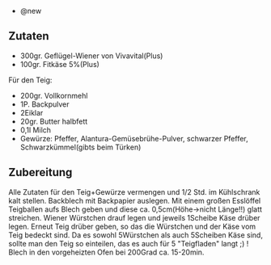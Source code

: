 - @new

## Zutaten
- 300gr. Geflügel-Wiener von Vivavital(Plus)
- 100gr. Fitkäse 5%(Plus)

Für den Teig:
- 200gr. Vollkornmehl
- 1P. Backpulver
- 2Eiklar
- 20gr. Butter halbfett
- 0,1l Milch
- Gewürze: Pfeffer, Alantura-Gemüsebrühe-Pulver, schwarzer Pfeffer, Schwarzkümmel(gibts beim Türken)

## Zubereitung

Alle Zutaten für den Teig+Gewürze vermengen und 1/2 Std. im Kühlschrank kalt stellen.
Backblech mit Backpapier auslegen. Mit einem großen Esslöffel Teigballen aufs Blech geben und diese ca. 0,5cm(Höhe->nicht Länge!!) glatt streichen. Wiener Würstchen drauf legen und jeweils 1Scheibe Käse drüber legen. Erneut Teig drüber geben, so das die Würstchen und der Käse vom Teig bedeckt sind. Da es sowohl 5Würstchen als auch 5Scheiben Käse sind, sollte man den Teig so einteilen, das es auch für 5 "Teigfladen" langt ;) !
Blech in den vorgeheizten Ofen bei 200Grad ca. 15-20min.
